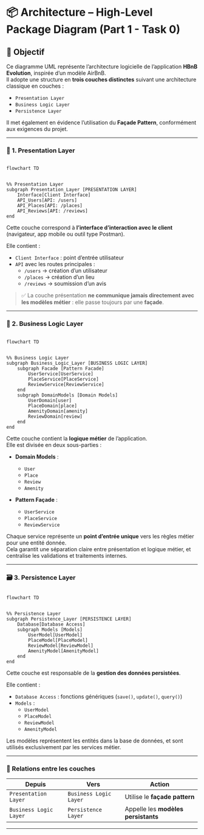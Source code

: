 # 📦 Architecture – High-Level Package Diagram (Part 1 - Task 0)

## 🎯 Objectif
Ce diagramme UML représente l’architecture logicielle de l’application **HBnB Evolution**, inspirée d’un modèle AirBnB.  
Il adopte une structure en **trois couches distinctes** suivant une architecture classique en couches :  
- `Presentation Layer`  
- `Business Logic Layer`  
- `Persistence Layer`

Il met également en évidence l’utilisation du **Façade Pattern**, conformément aux exigences du projet.

---

### 🧱 1. Presentation Layer
```mermaid

flowchart TD


%% Presentation Layer
subgraph Presentation_Layer [PRESENTATION LAYER]
    Interface[Client Interface]
    API_Users[API: /users]
    API_Places[API: /places]
    API_Reviews[API: /reviews]
end
```
Cette couche correspond à **l’interface d’interaction avec le client** (navigateur, app mobile ou outil type Postman).

Elle contient :
- `Client Interface` : point d’entrée utilisateur
- `API` avec les routes principales :
  - `/users` → création d’un utilisateur
  - `/places` → création d’un lieu
  - `/reviews` → soumission d’un avis

> ✅ La couche présentation **ne communique jamais directement avec les modèles métier** : elle passe toujours par une **façade**.

---

### 🧠 2. Business Logic Layer
```mermaid

flowchart TD


%% Business Logic Layer
subgraph Business_Logic_Layer [BUSINESS LOGIC LAYER]
    subgraph Facade [Pattern Facade]
        UserService[UserService]
        PlaceService[PlaceService]
        ReviewService[ReviewService]
    end
    subgraph DomainModels [Domain Models]
        UserDomain[user]
        PlaceDomain[place]
        AmenityDomain[amenity]
        ReviewDomain[review]
    end
end
```
Cette couche contient la **logique métier** de l’application.  
Elle est divisée en deux sous-parties :

- **Domain Models** :
  - `User`
  - `Place`
  - `Review`
  - `Amenity`

- **Pattern Façade** :
  - `UserService`
  - `PlaceService`
  - `ReviewService`

Chaque service représente un **point d’entrée unique** vers les règles métier pour une entité donnée.  
Cela garantit une séparation claire entre présentation et logique métier, et centralise les validations et traitements internes.

---

### 🗃️ 3. Persistence Layer
```mermaid

flowchart TD


%% Persistence Layer
subgraph Persistence_Layer [PERSISTENCE LAYER]
    Database[Database Access]
    subgraph Models [Models]
        UserModel[UserModel]
        PlaceModel[PlaceModel]
        ReviewModel[ReviewModel]
        AmenityModel[AmenityModel]
    end
end
```
Cette couche est responsable de la **gestion des données persistées**.

Elle contient :
- `Database Access` : fonctions génériques (`save()`, `update()`, `query()`)
- `Models` :
  - `UserModel`
  - `PlaceModel`
  - `ReviewModel`
  - `AmenityModel`

Les modèles représentent les entités dans la base de données, et sont utilisés exclusivement par les services métier.

---

### 🔁 Relations entre les couches

| Depuis               | Vers                 | Action                   |
|----------------------|----------------------|---------------------------|
| `Presentation Layer` | `Business Logic Layer` | Utilise le **façade pattern** |
| `Business Logic Layer` | `Persistence Layer`   | Appelle les **modèles persistants** |

---
